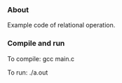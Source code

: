 ### About

Example code of relational operation. 

### Compile and run

To compile: gcc main.c

To run: ./a.out